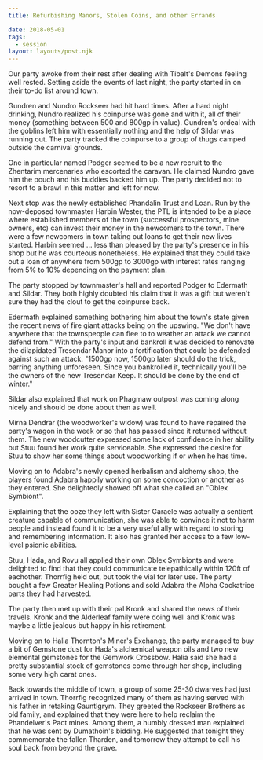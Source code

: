 ```yaml
---
title: Refurbishing Manors, Stolen Coins, and other Errands

date: 2018-05-01
tags:
  - session
layout: layouts/post.njk
---
```


Our party awoke from their rest after dealing with Tibalt's Demons feeling well rested. Setting aside the events of last night, the party started in on their to-do list around town.

Gundren and Nundro Rockseer had hit hard times. After a hard night drinking, Nundro realized his coinpurse was gone and with it, all of their money (something between 500 and 800gp in value). Gundren's ordeal with the goblins left him with essentially nothing and the help of Sildar was running out. The party tracked the coinpurse to a group of thugs camped outside the carnival grounds.

One in particular named Podger seemed to be a new recruit to the Zhentarim mercenaries who escorted the caravan. He claimed Nundro gave him the pouch and his buddies backed him up. The party decided not to resort to a brawl in this matter and left for now.

Next stop was the newly established Phandalin Trust and Loan. Run by the now-deposed townmaster Harbin Wester, the PTL is intended to be a place where established members of the town (successful prospectors, mine owners, etc) can invest their money in the newcomers to the town. There were a few newcomers in town taking out loans to get their new lives started. Harbin seemed ... less than pleased by the party's presence in his shop but he was courteous nonetheless. He explained that they could take out a loan of anywhere from 500gp to 3000gp with interest rates ranging from 5% to 10% depending on the payment plan.

The party stopped by townmaster's hall and reported Podger to Edermath and Sildar. They both highly doubted his claim that it was a gift but weren't sure they had the clout to get the coinpurse back.

Edermath explained something bothering him about the town's state given the recent news of fire giant attacks being on the upswing. "We don't have anywhere that the townspeople can flee to to weather an attack we cannot defend from." With the party's input and bankroll it was decided to renovate the dilapidated Tresendar Manor into a fortification that could be defended against such an attack. "1500gp now, 1500gp later should do the trick, barring anything unforeseen. Since you bankrolled it, technically you'll be the owners of the new Tresendar Keep. It should be done by the end of winter."

Sildar also explained that work on Phagmaw outpost was coming along nicely and should be done about then as well.

Mirna Dendrar (the woodworker's widow) was found to have repaired the party's wagon in the week or so that has passed since it returned without them. The new woodcutter expressed some lack of confidence in her ability but Stuu found her work quite serviceable. She expressed the desire for Stuu to show her some things about woodworking if or when he has time.

Moving on to Adabra's newly opened herbalism and alchemy shop, the players found Adabra happily working on some concoction or another as they entered. She delightedly showed off what she called an "Oblex Symbiont". 

Explaining that the ooze they left with Sister Garaele was actually a sentient creature capable of communication, she was able to convince it not to harm people and instead found it to be a very useful ally with regard to storing and remembering information. It also has granted her access to a few low-level psionic abilities. 

Stuu, Hada, and Rovu all applied their own Oblex Symbionts and were delighted to find that they could communicate telepathically within 120ft of eachother. Thorrfig held out, but took the vial for later use. The party bought a few Greater Healing Potions and sold Adabra the Alpha Cockatrice parts they had harvested.

The party then met up with their pal Kronk and shared the news of their travels. Kronk and the Alderleaf family were doing well and Kronk was maybe a little jealous but happy in his retirement.

Moving on to Halia Thornton's Miner's Exchange, the party managed to buy a bit of Gemstone dust for Hada's alchemical weapon oils and two new elemental gemstones for the Gemwork Crossbow. Halia said she had a pretty substantial stock of gemstones come through her shop, including some very high carat ones.

Back towards the middle of town, a group of some 25-30 dwarves had just arrived in town. Thorrfig recognized many of them as having served with his father in retaking Gauntlgrym. They greeted the Rockseer Brothers as old family, and explained that they were here to help reclaim the Phandelver's Pact mines. Among them, a humbly dressed man explained that he was sent by Dumathoin's bidding. He suggested that tonight they commemorate the fallen Tharden, and tomorrow they attempt to call his soul back from beyond the grave.